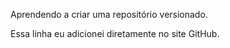  Aprendendo a criar uma repositório versionado.

Essa linha eu adicionei diretamente no site GitHub.
